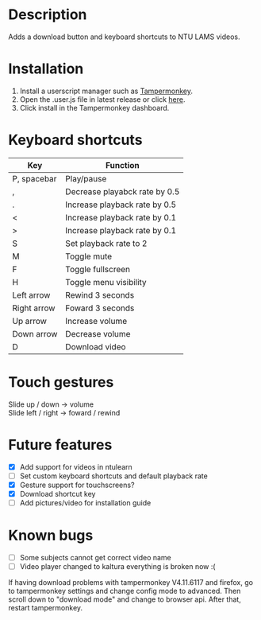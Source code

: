 # Description
Adds a download button and keyboard shortcuts to NTU LAMS videos.

# Installation
1. Install a userscript manager such as [Tampermonkey](https://www.tampermonkey.net/).
2. Open the .user.js file in latest release or click [here](https://github.com/klsjadhf/lams_userscript/releases/latest/download/lams.user.js).
3. Click install in the Tampermonkey dashboard.

# Keyboard shortcuts
Key | Function
----|---------
P, spacebar | Play/pause
, | Decrease playabck rate by 0.5
. | Increase playback rate by 0.5
< | Increase playback rate by 0.1
\> | Increase playback rate by 0.1
S | Set playback rate to 2
M | Toggle mute
F | Toggle fullscreen
H | Toggle menu visibility
Left arrow | Rewind 3 seconds
Right arrow | Foward 3 seconds
Up arrow | Increase volume
Down arrow | Decrease volume
D | Download video

# Touch gestures
Slide up / down -> volume  
Slide left / right -> foward / rewind

# Future features
- [x] Add support for videos in ntulearn
- [ ] Set custom keyboard shortcuts and default playback rate
- [x] Gesture support for touchscreens?
- [x] Download shortcut key
- [ ] Add pictures/video for installation guide

# Known bugs
- [ ] Some subjects cannot get correct video name
- [ ] Video player changed to kaltura everything is broken now :(

If having download problems with tampermonkey V4.11.6117 and firefox, go to tampermonkey settings and change config mode to advanced. Then scroll down to "download mode" and change to browser api. After that, restart tampermonkey.

